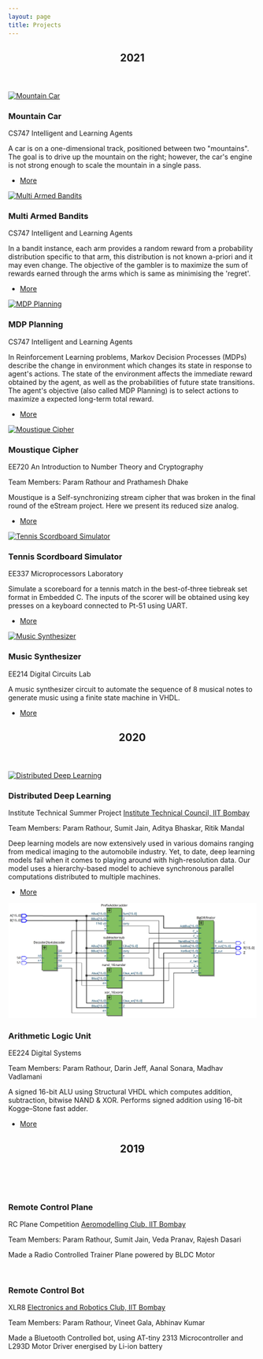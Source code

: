 ```yaml
---
layout: page
title: Projects
---
```

<!-- Section -->
<section>
    <header class="major">
        <h2>2021</h2>
    </header>
    <div class="posts">
        <article>
            <a href="/Intelligent-and-Learning-Agents/Mountain Car/" class="image"><img src="/Thumbnails/mountain-car.gif" alt="Mountain Car" /></a>
            <h3>Mountain Car</h3>
            <p>CS747 Intelligent and Learning Agents</p>
            <p>A car is on a one-dimensional track, positioned between two "mountains". The goal is to drive up the mountain on the right; however, the car's engine is not strong enough to scale the mountain in a single pass.</p>
            <ul class="actions">
                <li><a href="/Intelligent-and-Learning-Agents/Mountain Car/" class="button">More</a></li>
            </ul>
        </article>
        <article>
            <a href="/Intelligent-and-Learning-Agents/Multi Armed Bandits/" class="image"><img src="/Thumbnails/multi-armed-bandit.gif" alt="Multi Armed Bandits" /></a>
            <h3>Multi Armed Bandits</h3>
            <p>CS747 Intelligent and Learning Agents</p>
            <p>In a bandit instance, each arm provides a random reward from a probability distribution specific to that arm, this distribution is not known a-priori and it may even change. The objective of the gambler is to maximize the sum of rewards earned through the arms which is same as minimising the 'regret'.</p>
            <ul class="actions">
                <li><a href="/Intelligent-and-Learning-Agents/Multi Armed Bandits/" class="button">More</a></li>
            </ul>
        </article>
        <article>
            <a href="/Intelligent-and-Learning-Agents/MDP Planning/" class="image"><img src="/Thumbnails/markov-decision-process.png" alt="MDP Planning" /></a>
            <h3>MDP Planning</h3>
            <p>CS747 Intelligent and Learning Agents</p>
            <p>In Reinforcement Learning problems, Markov Decision Processes (MDPs) describe the change in environment which changes its state in response to agent's actions. The state of the environment affects the immediate reward obtained by the agent, as well as the probabilities of future state transitions. The agent's objective (also called MDP Planning) is to select actions to maximize a expected long-term total reward.</p>
            <ul class="actions">
                <li><a href="/Intelligent-and-Learning-Agents/MDP Planning/" class="button">More</a></li>
            </ul>
        </article>
        <article>
            <a href="/Moustique-Cipher/" class="image"><img src="/Thumbnails/stream-cipher.png" alt="Moustique Cipher" /></a>
            <h3>Moustique Cipher</h3>
            <p>EE720 An Introduction to Number Theory and Cryptography</p>
            <p>Team Members: Param Rathour and Prathamesh Dhake</p>
            <p>Moustique is a Self-synchronizing stream cipher that was broken in the final round of the eStream project. Here we present its reduced size analog.</p>
            <ul class="actions">
                <li><a href="/Moustique-Cipher/" class="button">More</a></li>
            </ul>
        </article>
        <article>
            <a href="https://paramrathour.github.io/Microprocessors-Lab/EE337/Tennis/" class="image"><img src="/Thumbnails/tennis-scordboard-simulator.png" alt="Tennis Scordboard Simulator" /></a>
            <h3>Tennis Scordboard Simulator</h3>
            <p>EE337 Microprocessors Laboratory</p>
            <p>Simulate a scoreboard for a tennis match in the best-of-three tiebreak set format in Embedded C. The inputs of the scorer will be obtained using key presses on a keyboard connected to Pt-51 using UART.</p>
            <ul class="actions">
                <li><a href="https://paramrathour.github.io/Microprocessors-Lab/EE337/Tennis/" class="button">More</a></li>
            </ul>
        </article>
        <!-- <article>
            <a href="https://github.com/paramrathour/Microprocessors-Lab/tree/main/EE337/Lab 6" class="image"><img src="/Thumbnails/reaction-timer.png" alt="Tennis Scordboard Simulator" /></a>
            <h3>Reaction Timer</h3>
            <p>EE337 Microprocessors Laboratory</p>
            <p></p>
            <ul class="actions">
                <li><a href="https://github.com/paramrathour/Microprocessors-Lab/tree/main/EE337/Lab 6" class="button">More</a></li>
            </ul>
        </article> -->
        <article>
            <a href="https://paramrathour.github.io/Digital-Circuits-Lab/Week 5/Music Synthesizer/" class="image"><img src="/Thumbnails/music-synthesizer.png" alt="Music Synthesizer" /></a>
            <h3>Music Synthesizer</h3>
            <p>EE214 Digital Circuits Lab</p>
            <p>A music synthesizer circuit to automate the sequence of 8 musical notes to generate music using a finite state machine in VHDL.</p>
            <ul class="actions">
                <li><a href="https://paramrathour.github.io/Digital-Circuits-Lab/Week 5/Music Synthesizer/" class="button">More</a></li>
            </ul>
        </article>
    </div>
</section>
<section>
    <header class="major">
        <h2>2020</h2>
    </header>
    <div class="posts">
        <article>
            <a href="Distributed Deep Learning" class="image"><img src="/Thumbnails/distributed-deep-learning.jpg" alt="Distributed Deep Learning" /></a>
            <h3>Distributed Deep Learning</h3>
            <p>Institute Technical Summer Project <a href="https://www.tech-iitb.org/">Institute Technical Council, IIT Bombay</a></p>
            <p>Team Members: Param Rathour, Sumit Jain, Aditya Bhaskar, Ritik Mandal</p>
            <p>Deep learning models are now extensively used in various domains ranging from medical imaging to the automobile industry. Yet, to date, deep learning models fail when it comes to playing around with high-resolution data. Our model uses a hierarchy-based model to achieve synchronous parallel computations distributed to multiple machines.</p>
            <ul class="actions">
                <li><a href="Distributed Deep Learning" class="button">More</a></li>
            </ul>
        </article>
        <article>
            <a href="https://paramrathour.github.io/Team-Rocket/" class="image"><img src="https://raw.githubusercontent.com/paramrathour/Team-Rocket/main/Images/ALU Schematic.png" alt="Arithmetic Logic Unit" /></a>
            <h3>Arithmetic Logic Unit</h3>
            <p>EE224 Digital Systems</p>
            <p>Team Members: Param Rathour,  Darin Jeff, Aanal Sonara, Madhav Vadlamani</p>
            <p>A signed 16-bit ALU using Structural VHDL which computes addition, subtraction, bitwise NAND & XOR. Performs signed addition using 16-bit Kogge–Stone fast adder.</p>
            <ul class="actions">
                <li><a href="https://paramrathour.github.io/Team-Rocket/" class="button">More</a></li>
            </ul>
        </article>
    </div>
</section>
<section>
    <header class="major">
        <h2>2019</h2>
    </header>
    <div class="posts">
        <article>
            <a class="image"><img src="/Thumbnails/rc-plane.png" alt="" /></a>
            <h3>Remote Control Plane</h3>
            <p>RC Plane Competition <a href="https://www.tech-iitb.org/aeroclub/">Aeromodelling Club, IIT Bombay</a></p>
            <p>Team Members: Param Rathour, Sumit Jain, Veda Pranav, Rajesh Dasari</p>
            <p>Made a Radio Controlled Trainer Plane powered by BLDC Motor</p>
            <!--ul class="actions">
                <li><a href="Remote Control Plane" class="button">More</a></li>
            </ul-->
        </article>
        <article>
            <a class="image"><img src="/Thumbnails/rc-bot.png" alt="" /></a>
            <h3>Remote Control Bot</h3>
            <p>XLR8 <a href="https://www.tech-iitb.org/erc/">Electronics and Robotics Club, IIT Bombay</a></p>
            <p>Team Members: Param Rathour, Vineet Gala, Abhinav Kumar</p>
            <p>Made a Bluetooth Controlled bot, using AT-tiny 2313 Microcontroller and L293D Motor Driver energised by Li-ion battery</p>
            <!--ul class="actions">
                <li><a href="Remote Control Bot" class="button">More</a></li>
            </ul-->
        </article>
    </div>
</section>